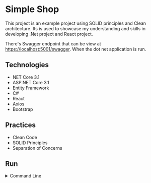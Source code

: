 # Simple Shop
This project is an example project using SOLID principles and Clean architecture.
Its is used to showcase my understanding and skills in developing .Net project and React project.

There's Swagger endpoint that can be view at [https://localhost:5001/swagger](https://localhost:5001/swagger). When the dot net application is run.

## Technologies
* NET Core 3.1
* ASP.NET Core 3.1
* Entity Framework
* C#
* React
* Axios
* Bootstrap

## Practices
* Clean Code
* SOLID Principles
* Separation of Concerns

## Run

<details>
<summary>Command Line</summary>

#### Steps

1. Open directory **web-client** in command line and execute **yarn** and **yarn start**.
2. Open <[http://localhost:3000](http://localhost:3000)> in browser.
3. Open a command prompt in the src\SimpleShop.Web directory and execute the following commands:
```
dotnet restore
dotnet tool restore
dotnet ef database update -c appdbcontext -p ../SimpleShop.Infrastructure/SimpleShop.Infrastructure.csproj -s SimpleShop.Web.csproj
dotnet ef database update -c appidentitydbcontext -p ../SimpleShop.Infrastructure/SimpleShop.Infrastructure.csproj -s SimpleShop.Web.csproj
dotnet run
```
These commands will create two separate databases, one for the product data and one for the app's user credentials and identity data. 
It will then run the application.
